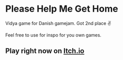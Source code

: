 # Please Help Me Get Home

Vidya game for Danish gamejam. Got 2nd place ✌

Feel free to use for inspo for you own games.


## Play right now on [Itch.io](https://beekeepersoft.itch.io/please-help-me-get-home)
